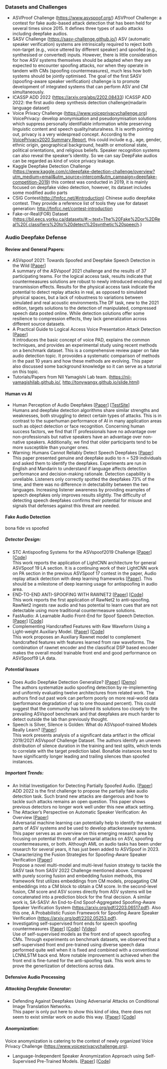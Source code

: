 ### Datasets and Challenges

* ASVProof Challenge (https://www.asvspoof.org/)  ASVProof Challenge: a contest for fake audo-based attack detection that has been held for several times since 2015. It defines three types of audio attacks including deepfake audios. 
* SASV Challenge (https://sasv-challenge.github.io/) ASV (automatic speaker verification) systems are intrinsically required to reject both non-target (e.g., voice uttered by different speaker) and spoofed (e.g., synthesised or converted) inputs. However, there is little consideration for how ASV systems themselves should be adapted when they are expected to encounter spoofing attacks, nor when they operate in tandem with CMs (spoofing countermeasures), much less how both systems should be jointly optimised. The goal of the first SASV (spoofing-aware speaker verification) challenge is to promote development of integrated systems that can perform ASV and CM simultaneously.
* ICASSP ADD 2022 (https://arxiv.org/abs/2202.08433) ICASSP ADD 2022: the first audio deep synthesis detection challenge(madarin language dataset)
* Voice Privacy Challenge (https://www.voiceprivacychallenge.org) \
VoicePrivacy: develop anonymisation and pseudonymisation solutions which suppress personally identifiable information while preserving linguistic content and speech quality/naturalness. It is worth pointing out, privacy is a very widespread concept. According to the [VoicePrivacy2020 Summary Report](https://arxiv.org/abs/2109.00648), this could include e.g., age, gender, ethnic origin, geographical background, health or emotional state, political orientations, and religious beliefs. Speaker recognition systems can also reveal the speaker’s identity. So we can say DeepFake audios can be regarded as kind of voice privacy leakage. 
* Kaggle Deepfake Detection Challenge (https://www.kaggle.com/c/deepfake-detection-challenge/overview?utm_medium=email&utm_source=intercom&utm_campaign=deepfake-competition-2019)  this contest was conducted in 2019, it is mainly focused on deepfake video detection, however, its dataset includes some modified audio parts
* CSIG Contest(http://fmfcc.net/#introduction)  Chinese audio deepfake contest. They provide a reference list of tools they use for dataset generation: http://fmfcc.net/contest-introduction
* Fake-or-Real(FOR) Dataset (https://bil.eecs.yorku.ca/datasets/#:~:text=The%20Fake%2Dor%2DReal%20(,classifiers%20to%20detect%20synthetic%20speech.)



### Audio Deepfake Defense 
#### Review and General Papers:  
* ASVspoof 2021: Towards Spoofed and Deepfake Speech Detection in the Wild 
\[[Paper](https://arxiv.org/pdf/2210.02437.pdf)\] \
A summary of the ASVspoof 2021 challenge and the results of 37 participating teams. For the logical access task, results indicate that countermeasures solutions are robust to newly introduced encoding and transmission effects. Results for the physical access task indicate the potential to detect replay attacks in real, as opposed to simulated physical spaces, but a lack of robustness to variations between simulated and real acoustic environments.The
DF task, new to the 2021 edition, targets solutions to the detection of manipulated, compressed speech data posted online. While detection solutions offer some resilience to compression effects, they lack generalization across different source datasets.
* A Practical Guide to Logical Access Voice Presentation Attack Detection
\[[Paper](https://arxiv.org/pdf/2201.03321.pdf)\] \
It introduces the basic concept of voice PAD, explains the common techniques, and provides an experimental study using recent methods on a benchmark dataset. This is a comprehensive review paper on fake audio detection topic. It provoides a systematic comparison of methods in the past 10 years and how these methods are evolving. This paper also discussed some background knowledge so it can serve as a tutorial on this topic.
* Tutorials/Papers from  NII Yamagishi Lab team. (https://nii-yamagishilab.github.io/, http://tonywangx.github.io/slide.html)

#### Human vs AI
* Human Perception of Audio Deepfakes
\[[Paper](https://arxiv.org/abs/2107.09667)\]
\[[TestSite](https://deepfake-demo.aisec.fraunhofer.de/)\] \
Humans and deepfake detection algorithms share similar strengths and weaknesses, both struggling to detect certain types of attacks. This is in contrast to the superhuman performance of AI in many application areas such as object detection or face recognition. Concerning human success factors, we find that IT professionals have no advantage over non-professionals but native speakers have an advantage over non-native speakers. Additionally, we find that older participants tend to be more susceptible than younger ones. 
* Warning: Humans Cannot Reliably Detect Speech Deepfakes
\[[Paper](https://arxiv.org/pdf/2301.07829)\]
This paper presented genuine and deepfake audio to n = 529 individuals and asked them to identify the deepfakes. Experiments are run in English and Mandarin to understand if language affects detection performance and decision-making rationale. Detection capability is unreliable. Listeners only correctly spotted the deepfakes 73% of the time, and there was no
difference in detectability between the two languages. Increasing listener awareness by providing examples of speech deepfakes only improves results slightly. The difficulty of detecting speech deepfakes confirms their potential for misuse and signals that defenses against this threat are needed.

#### Fake Audio Detection
bona fide vs spoofed
##### Detector Design:   
* STC Antispoofing Systems for the ASVspoof2019 Challenge
\[[Paper](https://arxiv.org/pdf/1904.05576.pdf)\]
\[[Code](https://github.com/ozora-ogino/LCNN)\] \
This work reports the application of LightCNN architecture for general ASVSpoof 19 LA section. It is a continuing work of their LightCNN work on PA section in the previous ASVSpoof 17 contest in the paper, Audio replay attack detection with deep learning frameworks \[[Paper](https://www.researchgate.net/profile/Galina-Lavrentyeva/publication/319185301_Audio_Replay_Attack_Detection_with_Deep_Learning_Frameworks/links/59bf9e1fa6fdcca8e56fa179/Audio-Replay-Attack-Detection-with-Deep-Learning-Frameworks.pdf)\]. This should be a milestone of deep learning usage for antispoofing in audio area.
* END-TO-END ANTI-SPOOFING WITH RAWNET2
\[[Paper](https://arxiv.org/pdf/2011.01108.pdf)\]
\[[Code](https://github.com/eurecom-asp/rawnet2-antispoofing)\] \
This work reports the first application of RawNet2 to anti-spoofing. RawNet2 ingests raw audio and has potential to learn cues that are not detectable using more traditional countermeasure solutions.
* FastAudio: A Learnable Audio Front-End for Spoof Speech Detection. 
\[[Paper](https://arxiv.org/pdf/2109.02774v1.pdf)\]
\[[Code](https://github.com/magnumresearchgroup/Fastaudio)\]
* Complementing Handcrafted Features with Raw Waveform Using a Light-weight Auxiliary Model. 
\[[Paper](https://arxiv.org/abs/2109.02773)\]
\[[Code](https://github.com/magnumresearchgroup/AuxiliaryRawNet)\] \
This work proposes an Auxiliary Rawnet model to complement handcrafted features with features learned from raw waveforms. The combination of rawnet encoder and the classifical DSP based encoder makes the overall model trainable front end and good performance on ASVSpoof19 LA data.

##### Potential Issues
* Does Audio Deepfake Detection Generalize?
\[[Paper](https://arxiv.org/pdf/2203.16263.pdf)\]
\[[Demo](https://deepfake-demo.aisec.fraunhofer.de/in_the_wild)\]\
The authors systematize audio spoofing detection by re-implementing and uniformly evaluating twelve architectures from related work. The authors find out past work can perform poorly on more real-world data (performance degradation of up to one thousand percent). This could suggest that the community has tailored its solutions too closely to the prevailing ASVspoof benchmark and that deepfakes are much harder to detect outside the lab than previously thought.
* Speech is Silver, Silence is Golden: What do ASVspoof-trained Models Really Learn? 
\[[Paper](https://arxiv.org/pdf/2106.12914.pdf)\] \
This work presents analysis of a significant data artifact in the official 2019/2021 ASVspoof Challenge Dataset. The authors identify an uneven distribution of silence duration in the training and test splits, which tends to correlate with the target prediction label. Bonafide instances tend to have significantly longer leading and trailing silences than spoofed instances. 

##### Important Trends: 
* An Initial Investigation for Detecting Partially Spoofed Audio. 
\[[Paper](https://www.isca-speech.org/archive/interspeech_2021/zhang21ca_interspeech.html)\]\
ADD 2022 is the first challenge to propose the partially fake audio detection task. Such brand new attacks are dangerous and how to tackle such attacks remains an open question.  This paper shows previous detectors no longer work well under this new attack setting.
* The Attacker’s Perspective on Automatic Speaker Verification: An Overview
\[[Paper](https://arxiv.org/pdf/2004.08849.pdf)\] \
Adversarial machine learning can potentially help to identify the weakest parts of ASV systems and be used to develop attackeraware systems. This paper serves as an overview on this emerging research area by focusing on potential threats of adversarial attacks on ASV, spoofing countermeasures, or both.
Although AML on audio tasks has been under research for several years, it has just been added to ASVSpoof in 2023.
* Characterizing the Fusion Strategies for Spoofing-Aware Speaker Verification
\[[Paper](https://sasv-challenge.github.io/pdfs/2022_descriptions/CUHK-NTU.pdf)\] \
Propose a novel multi-model and multi-level fusion strategy to tackle the SASV task from SASV 2022 Challenge mentioned above. Compared with purely scoring fusion and embedding fusion methods, this framework first utilizes embeddings from CM models, propagating CM embeddings into a CM block to obtain a CM score. In the second-level fusion, CM score and ASV scores directly from ASV systems will be concatenated into a prediction block for the final decision. A similar work is, SA-SASV: An End-to-End Spoof-Aggregated Spoofing-Aware Speaker Verification System (https://arxiv.org/pdf/2203.06517.pdf). Also this one, A Probabilistic Fusion Framework for Spoofing Aware Speaker Verification (https://arxiv.org/pdf/2202.05253.pdf).
* Investigating self-supervised front ends for speech spoofing countermeasures
\[[Paper](https://arxiv.org/pdf/2111.07725.pdf)\]
\[[Code](https://github.com/nii-yamagishilab/project-NN-Pytorch-scripts)\]
\[[Video](https://www.youtube.com/watch?v=X4XxddA10xo)\] \
Use of self-supervised models as the front end of speech spoofing CMs. Through experiments on benchmark datasets, we observed that a self-supervised front end pre-trained using diverse speech data performed quite well when it is fixed and combined with a conventional LCNNLSTM back end. More notable improvement is achieved when the front end is fine-tuned for the anti-spoofing task. This work aims to prove the generlization of detections across data.

#### Defensive Audio Processing
##### Attacking Deepfake Generator:  
* Defending Against Deepfakes Using Adversarial Attacks on Conditional Image Translation Networks.   \
This paper is only put here to show this kind of idea, there does not seem to exist similar work on audio this way. 
\[[Paper](https://arxiv.org/abs/2003.01279)\]
\[[Code](https://github.com/natanielruiz/disrupting-deepfakes)\]

##### Anomynization:  
Voice anomynization is catering to the contest of newly organized Voice Privacy Challenge (https://www.voiceprivacychallenge.org).
* Language-Independent Speaker Anonymization Approach using Self-Supervised Pre-Trained Models. 
\[[Paper](https://arxiv.org/abs/2202.13097)\]
\[[Code](https://github.com/nii-yamagishilab/SSL-SAS)\]





